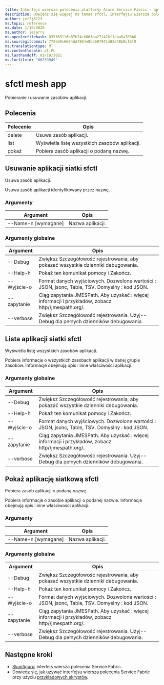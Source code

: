 ```yaml
---
title: Interfejs wiersza polecenia platformy Azure Service Fabric — aplikacja sieci sfctl
description: Dowiedz się więcej na temat sfctl, interfejsu wiersza polecenia platformy Azure Service Fabric. Zawiera listę poleceń zarządzania Service Fabric mesh zasobów aplikacji.
author: jeffj6123
ms.topic: reference
ms.date: 1/16/2020
ms.author: jejarry
ms.openlocfilehash: 835369116b07b74c666fba271476f1cba5a708b8
ms.sourcegitcommit: 772eb9c6684dd4864e0ba507945a83e48b8c16f0
ms.translationtype: MT
ms.contentlocale: pl-PL
ms.lasthandoff: 03/19/2021
ms.locfileid: "86259949"
---
```

# <a name="sfctl-mesh-app"></a>sfctl mesh app
Pobieranie i usuwanie zasobów aplikacji.

## <a name="commands"></a>Polecenia

|Polecenie|Opis|
| --- | --- |
| delete | Usuwa zasób aplikacji. |
| list | Wyświetla listę wszystkich zasobów aplikacji. |
| pokaż | Pobiera zasób aplikacji o podaną nazwę. |

## <a name="sfctl-mesh-app-delete"></a>Usuwanie aplikacji siatki sfctl
Usuwa zasób aplikacji.

Usuwa zasób aplikacji identyfikowany przez nazwę.

### <a name="arguments"></a>Argumenty

|Argument|Opis|
| --- | --- |
| --Name-n [wymagane] | Nazwa aplikacji. |

### <a name="global-arguments"></a>Argumenty globalne

|Argument|Opis|
| --- | --- |
| --Debug | Zwiększ Szczegółowość rejestrowania, aby pokazać wszystkie dzienniki debugowania. |
| --Help-h | Pokaż ten komunikat pomocy i Zakończ. |
| --Wyjście-o | Format danych wyjściowych.  Dozwolone wartości \: JSON, jsonc, Table, TSV.  Domyślny \: kod JSON. |
| --zapytanie | Ciąg zapytania JMESPath. Aby uzyskać \: więcej informacji i przykładów, zobacz http//jmespath.org/. |
| --verbose | Zwiększ Szczegółowość rejestrowania. Użyj--Debug dla pełnych dzienników debugowania. |

## <a name="sfctl-mesh-app-list"></a>Lista aplikacji siatki sfctl
Wyświetla listę wszystkich zasobów aplikacji.

Pobiera informacje o wszystkich zasobach aplikacji w danej grupie zasobów. Informacje obejmują opis i inne właściwości aplikacji.

### <a name="global-arguments"></a>Argumenty globalne

|Argument|Opis|
| --- | --- |
| --Debug | Zwiększ Szczegółowość rejestrowania, aby pokazać wszystkie dzienniki debugowania. |
| --Help-h | Pokaż ten komunikat pomocy i Zakończ. |
| --Wyjście-o | Format danych wyjściowych.  Dozwolone wartości \: JSON, jsonc, Table, TSV.  Domyślny \: kod JSON. |
| --zapytanie | Ciąg zapytania JMESPath. Aby uzyskać \: więcej informacji i przykładów, zobacz http//jmespath.org/. |
| --verbose | Zwiększ Szczegółowość rejestrowania. Użyj--Debug dla pełnych dzienników debugowania. |

## <a name="sfctl-mesh-app-show"></a>Pokaż aplikację siatkową sfctl
Pobiera zasób aplikacji o podaną nazwę.

Pobiera informacje o zasobie aplikacji o podanej nazwie. Informacje obejmują opis i inne właściwości aplikacji.

### <a name="arguments"></a>Argumenty

|Argument|Opis|
| --- | --- |
| --Name-n [wymagane] | Nazwa aplikacji. |

### <a name="global-arguments"></a>Argumenty globalne

|Argument|Opis|
| --- | --- |
| --Debug | Zwiększ Szczegółowość rejestrowania, aby pokazać wszystkie dzienniki debugowania. |
| --Help-h | Pokaż ten komunikat pomocy i Zakończ. |
| --Wyjście-o | Format danych wyjściowych.  Dozwolone wartości \: JSON, jsonc, Table, TSV.  Domyślny \: kod JSON. |
| --zapytanie | Ciąg zapytania JMESPath. Aby uzyskać \: więcej informacji i przykładów, zobacz http//jmespath.org/. |
| --verbose | Zwiększ Szczegółowość rejestrowania. Użyj--Debug dla pełnych dzienników debugowania. |


## <a name="next-steps"></a>Następne kroki
- [Skonfiguruj](service-fabric-cli.md) interfejs wiersza polecenia Service Fabric.
- Dowiedz się, jak używać interfejsu wiersza polecenia Service Fabric przy użyciu [przykładowych skryptów](./scripts/sfctl-upgrade-application.md).

